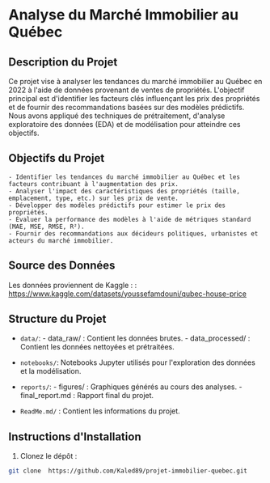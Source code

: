 # Analyse du Marché Immobilier au Québec

## Description du Projet

Ce projet vise à analyser les tendances du marché immobilier au Québec en 2022 à l'aide de données provenant de ventes de propriétés. L'objectif principal est d'identifier les facteurs clés influençant les prix des propriétés et de fournir des recommandations basées sur des modèles prédictifs. Nous avons appliqué des techniques de prétraitement, d'analyse exploratoire des données (EDA) et de modélisation pour atteindre ces objectifs.

## Objectifs du Projet

    - Identifier les tendances du marché immobilier au Québec et les facteurs contribuant à l'augmentation des prix.
    - Analyser l'impact des caractéristiques des propriétés (taille, emplacement, type, etc.) sur les prix de vente.
    - Développer des modèles prédictifs pour estimer le prix des propriétés.
    - Évaluer la performance des modèles à l'aide de métriques standard (MAE, MSE, RMSE, R²).
    - Fournir des recommandations aux décideurs politiques, urbanistes et acteurs du marché immobilier.

## Source des Données

Les données proviennent de Kaggle : : https://www.kaggle.com/datasets/youssefamdouni/qubec-house-price

## Structure du Projet

 - `data/`:
            - data_raw/ : Contient les données brutes.
            - data_processed/ : Contient les données nettoyées et prétraitées.
   
 - `notebooks/`: Notebooks Jupyter utilisés pour l'exploration des données et la modélisation.
   
 - `reports/`:
        - figures/ : Graphiques générés au cours des analyses.
        - final_report.md : Rapport final du projet.
   
 - `ReadMe.md/` : Contient les informations du projet.


## Instructions d'Installation

1.  Clonez le dépôt :
   ```sh
   git clone  https://github.com/Kaled89/projet-immobilier-quebec.git
